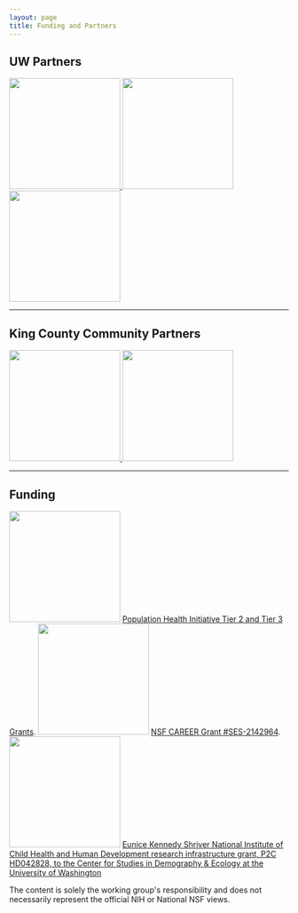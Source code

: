 ```yaml
---
layout: page
title: Funding and Partners
---
```


## **UW Partners**

<a href="https://soc.washington.edu/">
<img width="200px" src="{{ site.url }}{{ site.baseurl }}/assets/img/uw-dept-logo-sociology-horizontal.png">
</a>
<a href="https://csde.washington.edu/">
<img  width="200px" src="{{ site.url }}{{ site.baseurl }}/assets/img/CSDElogo.png">
</a>
<a href="https://escience.washington.edu/">
<img  width="200px" src="{{ site.url }}{{ site.baseurl }}/assets/img/eScience.png">
</a>

---

## **King County Community Partners**

<a href="https://kcrha.org/">
<img  width="200px" src="{{ site.url }}{{ site.baseurl }}/assets/img/kcrhalogo.png">
</a>

<a href="https://etsreach.org">
<img  width="200px" src="https://etsreach.org/wp-content/themes/reach/dist/images/logo.png">
</a>

---

## **Funding**

<img  width="200px" src="{{ site.url }}{{ site.baseurl }}/assets/img/uw-dept-logo-population-health-initiative-horizontal.png">
<a href="https://www.washington.edu/populationhealth/2024/06/06/initiative-announces-awardees-of-spring-quarter-2024-tier-3-pilot-research-grants/">Population Health Initiative Tier 2 and Tier 3 Grants</a>.

<img  width="200px" src="{{ site.url }}{{ site.baseurl }}/assets/img/NSF_Official_logo_High_Res_1200ppi.png">
<a href="https://www.nsf.gov/awardsearch/showAward?AWD_ID=2142964&HistoricalAwards=false">NSF CAREER Grant #SES-2142964</a>. 

<img  width="200px" src="{{ site.url }}{{ site.baseurl }}/assets/img/NIH_Master_Logo_Vertical_2Color.png">
<a href="https://csde.washington.edu/about/acknowledge-csde/">Eunice Kennedy Shriver National Institute of Child Health and Human Development research infrastructure grant, P2C HD042828, to the Center for Studies in Demography & Ecology at the University of Washington</a> 


The content is solely the working group's responsibility and does not necessarily represent the official NIH or National NSF views. 
